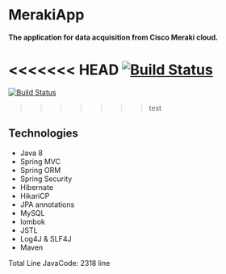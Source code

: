 # MerakiApp


**The application for data acquisition from Cisco Meraki cloud.**

<<<<<<< HEAD
[![Build Status](https://travis-ci.org/VMAproject/MerakiApp.svg?branch=verlamov-back )](https://travis-ci.org/VMAproject/MerakiApp)
=======
[![Build Status](https://travis-ci.org/VMAproject/MerakiApp.svg?branch=rost-back )](https://travis-ci.org/VMAproject/MerakiApp)
>>>>>>> test

## Technologies ##


* Java 8
* Spring MVC
* Spring ORM
* Spring Security
* Hibernate
* HikariCP
* JPA annotations
* MySQL
* lombok
* JSTL
* Log4J & SLF4J
* Maven


Total Line JavaCode:	2318	line

